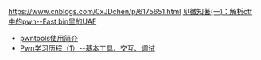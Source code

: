 https://www.cnblogs.com/0xJDchen/p/6175651.html  <a href='https://www.cnblogs.com/0xJDchen/p/6175651.html '>见微知著(一)：解析ctf中的pwn--Fast bin里的UAF</a>

 * <a href='https://blog.csdn.net/qq_29343201/article/details/51337025'>	pwntools使用简介</a>
 * <a href='https://blog.csdn.net/gyhgx/article/details/53439417'>Pwn学习历程（1）--基本工具、交互、调试</a>
